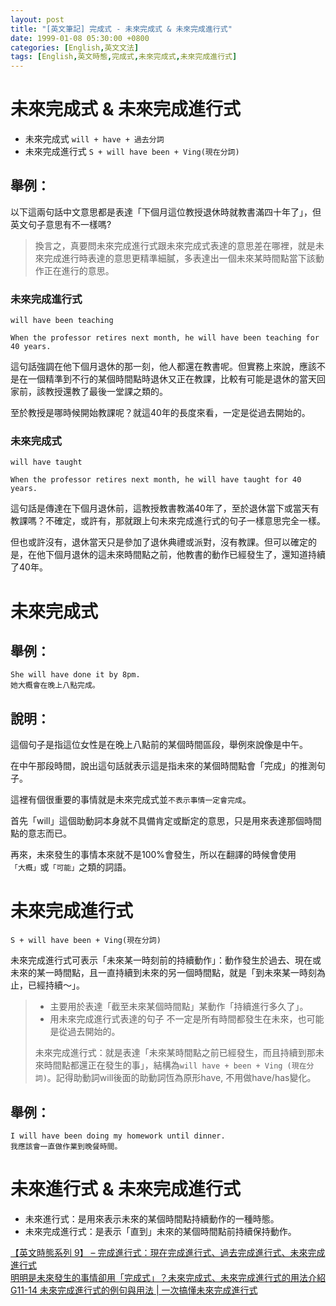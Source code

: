```yaml
---
layout: post
title: "[英文筆記] 完成式 - 未來完成式 & 未來完成進行式"
date: 1999-01-08 05:30:00 +0800
categories: [English,英文文法]
tags: [English,英文時態,完成式,未來完成式,未來完成進行式]
---
```


# 未來完成式 & 未來完成進行式

- 未來完成式 `will + have + 過去分詞`
- 未來完成進行式 `S + will have been + Ving(現在分詞)`

## 舉例：

以下這兩句話中文意思都是表達「下個月這位教授退休時就教書滿四十年了」，但英文句子意思有不一樣嗎?

> 換言之，真要問未來完成進行式跟未來完成式表達的意思差在哪裡，就是未來完成進行時表達的意思更精準細膩，多表達出一個未來某時間點當下該動作正在進行的意思。

### 未來完成進行式

`will have been teaching`

```
When the professor retires next month, he will have been teaching for 40 years. 
```

這句話強調在他下個月退休的那一刻，他人都還在教書呢。但實務上來說，應該不是在一個精準到不行的某個時間點時退休又正在教課，比較有可能是退休的當天回家前，該教授還教了最後一堂課之類的。        

至於教授是哪時候開始教課呢？就這40年的長度來看，一定是從過去開始的。


### 未來完成式

`will have taught`

```
When the professor retires next month, he will have taught for 40 years.
```

這句話是傳達在下個月退休前，這教授教書教滿40年了，至於退休當下或當天有教課嗎？不確定，或許有，那就跟上句未來完成進行式的句子一樣意思完全一樣。      

但也或許沒有，退休當天只是參加了退休典禮或派對，沒有教課。但可以確定的是，在他下個月退休的這未來時間點之前，他教書的動作已經發生了，還知道持續了40年。


# 未來完成式 

## 舉例：

```
She will have done it by 8pm.    
她大概會在晚上八點完成。
```

## 說明：

這個句子是指這位女性是在晚上八點前的某個時間區段，舉例來說像是中午。

在中午那段時間，說出這句話就表示這是指未來的某個時間點會「完成」的推測句子。

這裡有個很重要的事情就是未來完成式並`不表示事情一定會完成`。

首先「will」這個助動詞本身就不具備肯定或斷定的意思，只是用來表達那個時間點的意志而已。

再來，未來發生的事情本來就不是100%會發生，所以在翻譯的時候會使用`「大概」`或`「可能」`之類的詞語。


# 未來完成進行式

`S + will have been + Ving(現在分詞)`

未來完成進行式可表示「未來某一時刻前的持續動作」：動作發生於過去、現在或未來的某一時間點，且一直持續到未來的另一個時間點，就是「到未來某一時刻為止，已經持續～」。

> - 主要用於表達「截至未來某個時間點」某動作「持續進行多久了」。    
> - 用未來完成進行式表達的句子 不一定是所有時間都發生在未來，也可能是從過去開始的。 
>   
> 未來完成進行式：就是表達「未來某時間點之前已經發生，而且持續到那未來時間點都還正在發生的事」，結構為`will have + been + Ving (現在分詞)`。記得助動詞will後面的助動詞恆為原形have, 不用做have/has變化。

## 舉例：

```
I will have been doing my homework until dinner. 
我應該會一直做作業到晚餐時間。
```


# 未來進行式 & 未來完成進行式

- 未來進行式：是用來表示未來的某個時間點持續動作的一種時態。     
- 未來完成進行式：是表示「直到」未來的某個時間點前持續保持動作。 


[【英文時態系列 9】 – 完成進行式：現在完成進行式、過去完成進行式、未來完成進行式](https://blog.wordup.com.tw/blog/2022/05/13/tenses-progressive-perfect/)      
[明明是未來發生的事情卻用「完成式」？未來完成式、未來完成進行式的用法介紹](https://nativecamp.net/zh-tw/blog/2063/)     
[G11-14 未來完成進行式的例句與用法 | 一次搞懂未來完成進行式](https://www.sunlightenglish.com/article_detail/future-perfect-progressive-tense)